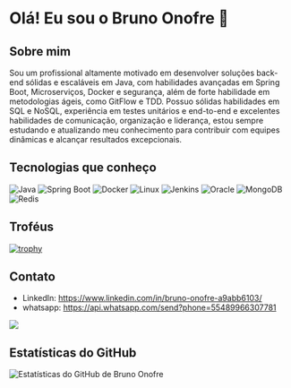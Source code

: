 # Olá! Eu sou o Bruno Onofre 👋

## Sobre mim

Sou um profissional altamente motivado em desenvolver soluções back-end sólidas e escaláveis em Java, com habilidades avançadas em Spring Boot, Microserviços, Docker e segurança, além de forte habilidade em metodologias ágeis, como GitFlow e TDD. Possuo sólidas habilidades em SQL e NoSQL, experiência em testes unitários e end-to-end e excelentes habilidades de comunicação, organização e liderança, estou sempre estudando e atualizando meu conhecimento para contribuir com equipes dinâmicas e alcançar resultados excepcionais.

## Tecnologias que conheço

![Java](https://img.shields.io/badge/-Java-orange?style=flat-square&logo=java)
![Spring Boot](https://img.shields.io/badge/-Spring%20Boot-black?style=flat-square&logo=spring)
![Docker](https://img.shields.io/badge/-Docker-black?style=flat-square&logo=docker)
![Linux](https://img.shields.io/badge/-Linux-black?style=flat-square&logo=linux)
![Jenkins](https://img.shields.io/badge/-Jenkins-black?style=flat-square&logo=jenkins)
![Oracle](https://img.shields.io/badge/-Oracle-red?style=flat-square&logo=oracle)
![MongoDB](https://img.shields.io/badge/-MongoDB-green?style=flat-square&logo=mongodb)
![Redis](https://img.shields.io/badge/-Redis-red?style=flat-square&logo=redis)

## Troféus

[![trophy](https://github-profile-trophy.vercel.app/?username=brunoonofre64&theme=onedark)](https://github.com/ryo-ma/github-profile-trophy)


## Contato

- LinkedIn: <https://www.linkedin.com/in/bruno-onofre-a9abb6103/>
- whatsapp: <https://api.whatsapp.com/send?phone=55489966307781>


![](https://komarev.com/ghpvc/?username=brunoonofre64&color=grey)

## Estatísticas do GitHub

![Estatísticas do GitHub de Bruno Onofre](https://github-readme-stats.vercel.app/api?username=brunoonofre64&show_icons=true&theme=radical)




